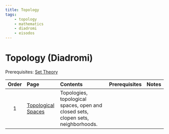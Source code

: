 ```yaml
---
title: Topology
tags:
    - topology
    - mathematics
    - diadromi
    - eisodos
---
```


# Topology (Diadromi)

Prerequisites: [Set Theory](Set%20Theory.md)

|Order|Page|Contents|Prerequisites|Notes|
|:--:|:--|:--|:--|:--|
|1|[Topological Spaces](../Mathematics/Topology/Topological%20Spaces.md)|Topologies, topological spaces, open and closed sets, clopen sets, neighborhoods.||